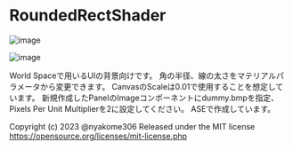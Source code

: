 # RoundedRectShader
![image](https://github.com/nyakomechan/RoundedRectShader/assets/29520705/0df9d583-2dd5-4f91-952b-a915cb77a6f2)

![image](https://github.com/nyakomechan/RoundedRectShader/assets/29520705/42a1f95e-ac72-40a2-9d88-bc9c101d7534)

World Spaceで用いるUIの背景向けです。
角の半径、線の太さをマテリアルパラメータから変更できます。
CanvasのScaleは0.01で使用することを想定しています。
新規作成したPanelのImageコンポーネントにdummy.bmpを指定、Pixels Per Unit Multiplierを2に設定してください。
ASEで作成しています。

Copyright (c) 2023 @nyakome306
Released under the MIT license
https://opensource.org/licenses/mit-license.php
